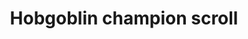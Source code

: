 ---
layout: item
title: Hobgoblin champion scroll
item-id: 6802
datatable: true
id: 6802
name: "Hobgoblin champion scroll"
members: true
lowalch: 0
highalch: 0
examine: "It's a challenge from the Hobgoblin Champion!"
monsters:
  - id: 2241
    name: "Hobgoblin"
    members: true
    combat_level: 47
    wiki_url: "https://oldschool.runescape.wiki/w/Hobgoblin#Level_47"
    drops:
      - quantity: "1"
        rarity: 0.0002
    image: "https://oldschool.runescape.wiki/images/3/31/Hobgoblin.png?633a6"
  - id: 3049
    name: "Hobgoblin"
    members: false
    combat_level: 28
    wiki_url: "https://oldschool.runescape.wiki/w/Hobgoblin#Level_28"
    drops:
      - quantity: "1"
        rarity: 0.0002
    image: "https://oldschool.runescape.wiki/images/3/31/Hobgoblin.png?633a6"
  - id: 3050
    name: "Hobgoblin"
    members: false
    combat_level: 42
    wiki_url: "https://oldschool.runescape.wiki/w/Hobgoblin#Level_42"
    drops:
      - quantity: "1"
        rarity: 0.0002
    image: "https://oldschool.runescape.wiki/images/3/31/Hobgoblin.png?633a6"
---